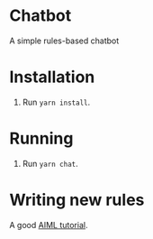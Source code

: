 # Chatbot
A simple rules-based chatbot 

# Installation
1. Run `yarn install`.

# Running 
1. Run `yarn chat`.

# Writing new rules
A good [AIML tutorial][aimltutorial].

[aimltutorial]: https://www.tutorialspoint.com/aiml/index.htm
